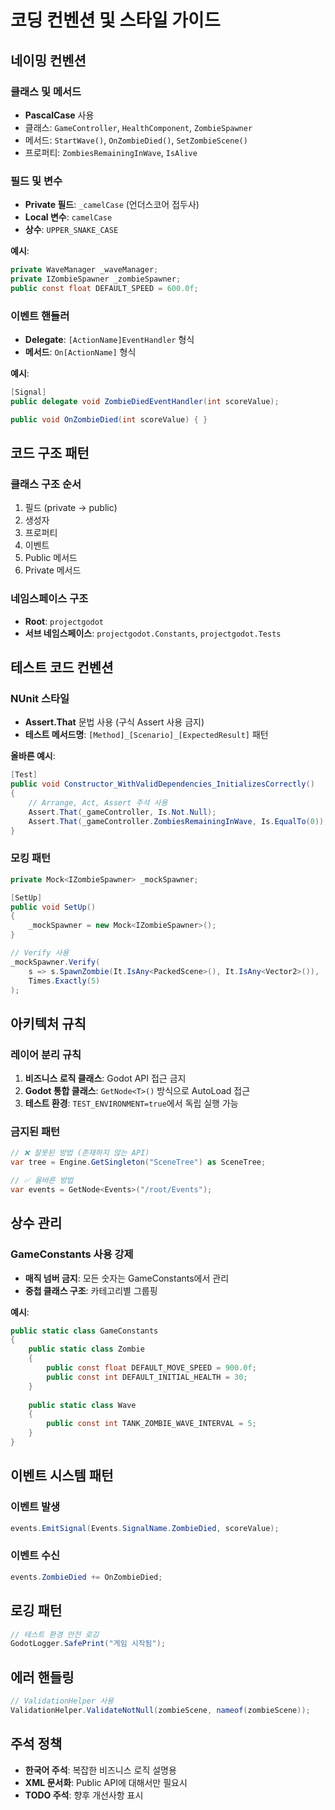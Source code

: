 # 코딩 컨벤션 및 스타일 가이드

## 네이밍 컨벤션

### 클래스 및 메서드
- **PascalCase** 사용
- 클래스: `GameController`, `HealthComponent`, `ZombieSpawner`
- 메서드: `StartWave()`, `OnZombieDied()`, `SetZombieScene()`
- 프로퍼티: `ZombiesRemainingInWave`, `IsAlive`

### 필드 및 변수
- **Private 필드**: `_camelCase` (언더스코어 접두사)
- **Local 변수**: `camelCase`
- **상수**: `UPPER_SNAKE_CASE`

**예시**:
```csharp
private WaveManager _waveManager;
private IZombieSpawner _zombieSpawner;
public const float DEFAULT_SPEED = 600.0f;
```

### 이벤트 핸들러
- **Delegate**: `[ActionName]EventHandler` 형식
- **메서드**: `On[ActionName]` 형식

**예시**:
```csharp
[Signal]
public delegate void ZombieDiedEventHandler(int scoreValue);

public void OnZombieDied(int scoreValue) { }
```

## 코드 구조 패턴

### 클래스 구조 순서
1. 필드 (private → public)
2. 생성자
3. 프로퍼티
4. 이벤트
5. Public 메서드
6. Private 메서드

### 네임스페이스 구조
- **Root**: `projectgodot`
- **서브 네임스페이스**: `projectgodot.Constants`, `projectgodot.Tests`

## 테스트 코드 컨벤션

### NUnit 스타일
- **Assert.That** 문법 사용 (구식 Assert 사용 금지)
- **테스트 메서드명**: `[Method]_[Scenario]_[ExpectedResult]` 패턴

**올바른 예시**:
```csharp
[Test]
public void Constructor_WithValidDependencies_InitializesCorrectly()
{
    // Arrange, Act, Assert 주석 사용
    Assert.That(_gameController, Is.Not.Null);
    Assert.That(_gameController.ZombiesRemainingInWave, Is.EqualTo(0));
}
```

### 모킹 패턴
```csharp
private Mock<IZombieSpawner> _mockSpawner;

[SetUp]
public void SetUp()
{
    _mockSpawner = new Mock<IZombieSpawner>();
}

// Verify 사용
_mockSpawner.Verify(
    s => s.SpawnZombie(It.IsAny<PackedScene>(), It.IsAny<Vector2>()), 
    Times.Exactly(5)
);
```

## 아키텍처 규칙

### 레이어 분리 규칙
1. **비즈니스 로직 클래스**: Godot API 접근 금지
2. **Godot 통합 클래스**: `GetNode<T>()` 방식으로 AutoLoad 접근
3. **테스트 환경**: `TEST_ENVIRONMENT=true`에서 독립 실행 가능

### 금지된 패턴
```csharp
// ❌ 잘못된 방법 (존재하지 않는 API)
var tree = Engine.GetSingleton("SceneTree") as SceneTree;

// ✅ 올바른 방법
var events = GetNode<Events>("/root/Events");
```

## 상수 관리

### GameConstants 사용 강제
- **매직 넘버 금지**: 모든 숫자는 GameConstants에서 관리
- **중첩 클래스 구조**: 카테고리별 그룹핑

**예시**:
```csharp
public static class GameConstants
{
    public static class Zombie
    {
        public const float DEFAULT_MOVE_SPEED = 900.0f;
        public const int DEFAULT_INITIAL_HEALTH = 30;
    }
    
    public static class Wave
    {
        public const int TANK_ZOMBIE_WAVE_INTERVAL = 5;
    }
}
```

## 이벤트 시스템 패턴

### 이벤트 발생
```csharp
events.EmitSignal(Events.SignalName.ZombieDied, scoreValue);
```

### 이벤트 수신
```csharp
events.ZombieDied += OnZombieDied;
```

## 로깅 패턴
```csharp
// 테스트 환경 안전 로깅
GodotLogger.SafePrint("게임 시작됨");
```

## 에러 핸들링
```csharp
// ValidationHelper 사용
ValidationHelper.ValidateNotNull(zombieScene, nameof(zombieScene));
```

## 주석 정책
- **한국어 주석**: 복잡한 비즈니스 로직 설명용
- **XML 문서화**: Public API에 대해서만 필요시
- **TODO 주석**: 향후 개선사항 표시